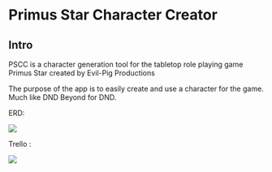 # Primus Star Character Creator

## Intro 
PSCC is a character generation tool for the tabletop role playing game Primus Star created by Evil-Pig Productions 

The purpose of the app is to easily create and use a character for the game. Much like DND Beyond for DND. 

ERD:

![](https://i.imgur.com/MTAj9aQ.png)

Trello : 

![](https://trello.com/b/ye2XNwD7/unit-4-primus-star-character-creator)




